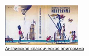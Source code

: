 ![](Английская%20классическая%20эпиграмма.jpg)  
[Английская классическая эпиграмма](Английская%20классическая%20эпиграмма.md)
